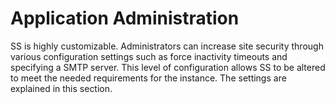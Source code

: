 [title]: # "Application Administration"
[tags]: # "Application Administration"
[priority]: # "600"

# Application Administration

SS is highly customizable. Administrators can increase site security through various configuration settings such as force inactivity timeouts and specifying a SMTP server. This level of configuration allows SS to be altered to meet the needed requirements for the instance. The settings are explained in this section.
